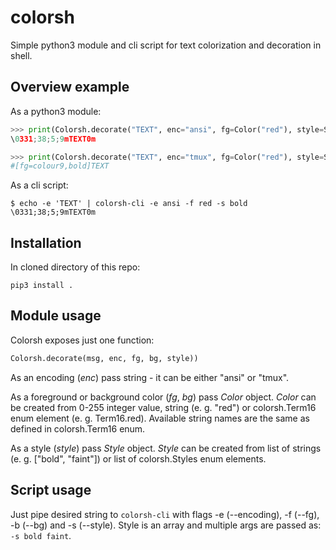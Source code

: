 # colorsh
Simple python3 module and cli script for text colorization and decoration in shell.

## Overview example
As a python3 module:
```python
>>> print(Colorsh.decorate("TEXT", enc="ansi", fg=Color("red"), style=Style("bold"))
\0331;38;5;9mTEXT0m

>>> print(Colorsh.decorate("TEXT", enc="tmux", fg=Color("red"), style=Style("bold"))
#[fg=colour9,bold]TEXT
```

As a cli script:
```shell
$ echo -e 'TEXT' | colorsh-cli -e ansi -f red -s bold
\0331;38;5;9mTEXT0m
```

## Installation
In cloned directory of this repo:
```shell
pip3 install .
```

## Module usage
Colorsh exposes just one function:
```python
Colorsh.decorate(msg, enc, fg, bg, style))
```

As an encoding (_enc_) pass string - it can be either "ansi" or "tmux".

As a foreground or background color (_fg_, _bg_) pass *Color* object. *Color* can be created from
0-255 integer value, string (e. g. "red") or colorsh.Term16 enum element (e. g. Term16.red).
Available string names are the same as defined in colorsh.Term16 enum.

As a style (_style_) pass *Style* object. *Style* can be created from list of strings (e. g.
["bold", "faint"]) or list of colorsh.Styles enum elements.

## Script usage
Just pipe desired string to `colorsh-cli` with flags -e (--encoding), -f (--fg), -b (--bg) and -s 
(--style). Style is an array and multiple args are passed as: `-s bold faint`.

